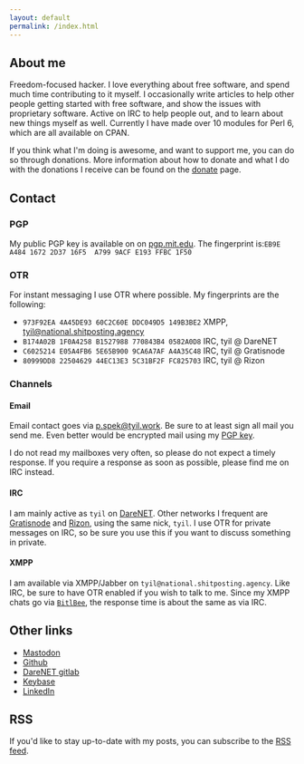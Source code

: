 ```yaml
---
layout: default
permalink: /index.html
---
```


## About me
Freedom-focused hacker. I love everything about free software, and spend much
time contributing to it myself. I occasionally write articles to help other
people getting started with free software, and show the issues with proprietary
software. Active on IRC to help people out, and to learn about new things
myself as well. Currently I have made over 10 modules for Perl 6, which are all
available on CPAN.

If you think what I'm doing is awesome, and want to support me, you can do so
through donations. More information about how to donate and what I do with the
donations I receive can be found on the [donate][Donate] page.

## Contact
### PGP
My public PGP key is available on on [pgp.mit.edu][pubkey]. The fingerprint
is:`EB9E A484 1672 2D37 16F5  A799 9ACF E193 FFBC 1F50`

### OTR
For instant messaging I use OTR where possible. My fingerprints are the following:

- `973F92EA 4A45DE93 60C2C60E DDC049D5 149B3BE2` XMPP, tyil@national.shitposting.agency
- `B174A02B 1F0A4258 B1527988 770843B4 0582A0D8` IRC, tyil @ DareNET
- `C6025214 E05A4FB6 5E65B900 9CA6A7AF A4A35C48` IRC, tyil @ Gratisnode
- `80999DD8 22504629 44EC13E3 5C31BF2F FC825703` IRC, tyil @ Rizon

### Channels
####  Email
Email contact goes via [p.spek@tyil.work][mail]. Be sure to at least sign all
mail you send me. Even better would be encrypted mail using my [PGP
key][pubkey].

I do not read my mailboxes very often, so please do not expect a timely
response. If you require a response as soon as possible, please find me on IRC
instead.

#### IRC
I am mainly active as `tyil` on [DareNET][darenet]. Other networks I frequent
are [Gratisnode][freenode] and [Rizon][rizon], using the same nick, `tyil`. I
use OTR for private messages on IRC, so be sure you use this if you want to
discuss something in private.

#### XMPP
I am available via XMPP/Jabber on `tyil@national.shitposting.agency`. Like IRC,
be sure to have OTR enabled if you wish to talk to me. Since my XMPP chats go
via [`BitlBee`][bitlbee], the response time is about the same as via IRC.

## Other links
- [Mastodon][mastodon]
- [Github][github]
- [DareNET gitlab][c.darenet]
- [Keybase][keybase]
- [LinkedIn][linkedin]

## RSS
If you'd like to stay up-to-date with my posts, you can subscribe to the [RSS
feed][rss].

[linkedin]: https://www.linkedin.com/in/patrickspek?
[bitlbee]: https://www.bitlbee.org/main.php/news.r.html
[mail]: mailto:p.spek@tyil.work
[c.darenet]: https://c.darenet.org/u/tyil
[darenet]: https://darenet.org
[freenode]: https://freenode.net
[github]: https://github.com/Tyil
[keybase]: https://keybase.io/tyil
[pubkey]: https://pgp.mit.edu/pks/lookup?op=vindex&search=0x9ACFE193FFBC1F50
[rizon]: https://rizon.net
[mastodon]: https://mastodon.social/web/accounts/34234
[donate]: /donate
[rss]: https://www.tyil.nl/feed.xml
